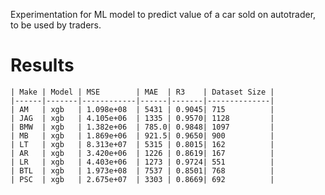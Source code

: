 Experimentation for ML model to predict value of a car sold on autotrader, to be used by traders.


# Results
```
| Make | Model | MSE        | MAE  | R3    | Dataset Size |
|------|-------|------------|------|-------|--------------|
| AM   | xgb   | 1.098e+08  | 5431 | 0.9045| 715          |
| JAG  | xgb   | 4.105e+06  | 1335 | 0.9570| 1128         |
| BMW  | xgb   | 1.382e+06  | 785.0| 0.9848| 1097         |
| MB   | xgb   | 1.869e+06  | 921.5| 0.9650| 900          |
| LT   | xgb   | 8.313e+07  | 5315 | 0.8015| 162          |
| AR   | xgb   | 3.420e+06  | 1226 | 0.8619| 167          |
| LR   | xgb   | 4.403e+06  | 1273 | 0.9724| 551          |
| BTL  | xgb   | 1.973e+08  | 7537 | 0.8501| 768          |
| PSC  | xgb   | 2.675e+07  | 3303 | 0.8669| 692          |

```
